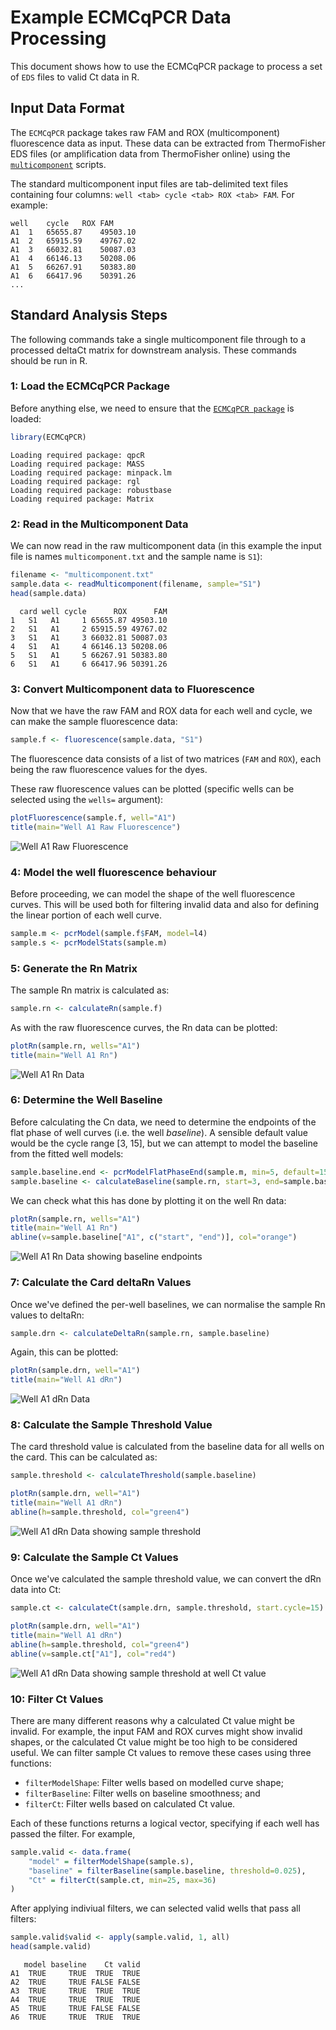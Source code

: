# Example ECMCqPCR Data Processing

This document shows how to use the ECMCqPCR package to process a set of `EDS` files to valid Ct data in R.

## Input Data Format

The `ECMCqPCR` package takes raw FAM and ROX (multicomponent) fluorescence data as input. These data can be extracted from ThermoFisher EDS files (or amplification data from ThermoFisher online) using the [`multicomponent`](https://github.com/alastair-droop/multicomponent) scripts.

The standard multicomponent input files are tab-delimited text files containing four columns: `well <tab> cycle <tab> ROX <tab> FAM`.  For example:

~~~
well	cycle	ROX	FAM
A1	1	65655.87	49503.10
A1	2	65915.59	49767.02
A1	3	66032.81	50087.03
A1	4	66146.13	50208.06
A1	5	66267.91	50383.80
A1	6	66417.96	50391.26
...
~~~

## Standard Analysis Steps

The following commands take a single multicomponent file through to a processed deltaCt matrix for downstream analysis. These commands should be run in R.

### 1: Load the ECMCqPCR Package

Before anything else, we need to ensure that the [`ECMCqPCR package`](https://github.com/alastair-droop/ECMCqPCR) is loaded:

~~~R
library(ECMCqPCR)
~~~

~~~
Loading required package: qpcR
Loading required package: MASS
Loading required package: minpack.lm
Loading required package: rgl
Loading required package: robustbase
Loading required package: Matrix
~~~

### 2: Read in the Multicomponent Data

We can now read in the raw multicomponent data (in this example the input file is names `multicomponent.txt` and the sample name is `S1`):

~~~R
filename <- "multicomponent.txt"
sample.data <- readMulticomponent(filename, sample="S1")
head(sample.data)
~~~

~~~
  card well cycle      ROX      FAM
1   S1   A1     1 65655.87 49503.10
2   S1   A1     2 65915.59 49767.02
3   S1   A1     3 66032.81 50087.03
4   S1   A1     4 66146.13 50208.06
5   S1   A1     5 66267.91 50383.80
6   S1   A1     6 66417.96 50391.26
~~~

### 3: Convert Multicomponent data to Fluorescence

Now that we have the raw FAM and ROX data for each well and cycle, we can make the sample fluorescence data:

~~~R
sample.f <- fluorescence(sample.data, "S1")
~~~

The fluorescence data consists of a list of two matrices (`FAM` and `ROX`), each being the raw fluorescence values for the dyes.

These raw fluorescence values can be plotted (specific wells can be selected using the `wells=` argument):

~~~R
plotFluorescence(sample.f, well="A1")
title(main="Well A1 Raw Fluorescence")
~~~
![Well A1 Raw Fluorescence](sample-fluorescence.png "Well A1 Raw Fluorescence")

### 4: Model the well fluorescence behaviour

Before proceeding, we can model the shape of the well fluorescence curves.  This will be used both for filtering invalid data and also for defining the linear portion of each well curve.

~~~R
sample.m <- pcrModel(sample.f$FAM, model=l4)
sample.s <- pcrModelStats(sample.m)
~~~

### 5: Generate the Rn Matrix

The sample Rn matrix is calculated as:

~~~R
sample.rn <- calculateRn(sample.f)
~~~

As with the raw fluorescence curves, the Rn data can be plotted:

~~~R
plotRn(sample.rn, wells="A1")
title(main="Well A1 Rn")
~~~

![Well A1 Rn Data](sample-rn.png "Well A1 Rn Data")

### 6: Determine the Well Baseline

Before calculating the Cn data, we need to determine the endpoints of the flat phase of well curves (i.e. the well *baseline*). A sensible default value would be the cycle range [3, 15], but we can attempt to model the baseline from the fitted well models:

~~~R
sample.baseline.end <- pcrModelFlatPhaseEnd(sample.m, min=5, default=15)
sample.baseline <- calculateBaseline(sample.rn, start=3, end=sample.baseline.end)
~~~

We can check what this has done by plotting it on the well Rn data:

~~~R
plotRn(sample.rn, wells="A1")
title(main="Well A1 Rn")
abline(v=sample.baseline["A1", c("start", "end")], col="orange")
~~~

![Well A1 Rn Data showing baseline endpoints](sample-baseline.png "Well A1 Rn Data showing baseline endpoints")

### 7: Calculate the Card deltaRn Values

Once we've defined the per-well baselines, we can normalise the sample Rn values to deltaRn:

~~~R
sample.drn <- calculateDeltaRn(sample.rn, sample.baseline)
~~~

Again, this can be plotted:

~~~R
plotRn(sample.drn, well="A1")
title(main="Well A1 dRn")
~~~

![Well A1 dRn Data](sample-drn.png "Well A1 dRn Data")

### 8: Calculate the Sample Threshold Value

The card threshold value is calculated from the baseline data for all wells on the card. This can be calculated as:

~~~R
sample.threshold <- calculateThreshold(sample.baseline)
~~~

~~~R
plotRn(sample.drn, well="A1")
title(main="Well A1 dRn")
abline(h=sample.threshold, col="green4")
~~~

![Well A1 dRn Data showing sample threshold](sample-threshold.png "Well A1 dRn Data showing sample threshold")

### 9: Calculate the Sample Ct Values

Once we've calculated the sample threshold value, we can convert the dRn data into Ct:

~~~R
sample.ct <- calculateCt(sample.drn, sample.threshold, start.cycle=15)
~~~

~~~R
plotRn(sample.drn, well="A1")
title(main="Well A1 dRn")
abline(h=sample.threshold, col="green4")
abline(v=sample.ct["A1"], col="red4")
~~~

![Well A1 dRn Data showing sample threshold at well Ct value](sample-ct.png "Well A1 dRn Data showing sample threshold at well Ct value")

### 10: Filter Ct Values

There are many different reasons why a calculated Ct value might be invalid.  For example, the input FAM and ROX curves might show invalid shapes, or the calculated Ct value might be too high to be considered useful. We can filter sample Ct values to remove these cases using three functions:

* `filterModelShape`: Filter wells based on modelled curve shape;
* `filterBaseline`: Filter wells on baseline smoothness; and
* `filterCt`: Filter wells based on calculated Ct value.

Each of these functions returns a logical vector, specifying if each well has passed the filter. For example,

~~~R
sample.valid <- data.frame(
    "model" = filterModelShape(sample.s),
    "baseline" = filterBaseline(sample.baseline, threshold=0.025),
    "Ct" = filterCt(sample.ct, min=25, max=36)
)
~~~

After applying indiviual filters, we can selected valid wells that pass all filters:

~~~R
sample.valid$valid <- apply(sample.valid, 1, all)
head(sample.valid)
~~~

~~~
   model baseline    Ct valid
A1  TRUE     TRUE  TRUE  TRUE
A2  TRUE     TRUE FALSE FALSE
A3  TRUE     TRUE  TRUE  TRUE
A4  TRUE     TRUE  TRUE  TRUE
A5  TRUE     TRUE FALSE FALSE
A6  TRUE     TRUE  TRUE  TRUE
~~~
